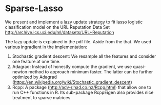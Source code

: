 # Sparse-Lasso
We present and implement a lazy update strategy to fit lasso logistic classification model on the URL Reputation Data Set http://archive.ics.uci.edu/ml/datasets/URL+Reputation

The lazy update is explained in the pdf file. Aside from the that. We used various ingradient in the implementation:

1. Stochastic gradient descent: We resample all the features and consider one feature at one time.
2. Adagrad: Instead of honestly compute the gradient, we use quasi-newton method to approach minimum faster. The latter can be further optimized by Adagrad (https://en.wikipedia.org/wiki/Stochastic_gradient_descent)
3. Rcpp: A package (http://adv-r.had.co.nz/Rcpp.html) that allow one to run C++ functions in R. Its sub-package RcppEigen also provides nice treatment to sparse matrices
